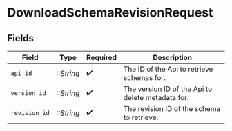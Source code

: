 # DownloadSchemaRevisionRequest


## Fields

| Field                                             | Type                                              | Required                                          | Description                                       |
| ------------------------------------------------- | ------------------------------------------------- | ------------------------------------------------- | ------------------------------------------------- |
| `api_id`                                          | *::String*                                        | :heavy_check_mark:                                | The ID of the Api to retrieve schemas for.        |
| `version_id`                                      | *::String*                                        | :heavy_check_mark:                                | The version ID of the Api to delete metadata for. |
| `revision_id`                                     | *::String*                                        | :heavy_check_mark:                                | The revision ID of the schema to retrieve.        |